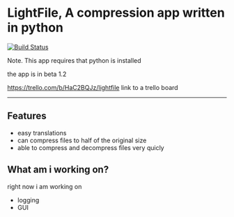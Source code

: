 # LightFile, A compression app written in python

[![Build Status](https://www.travis-ci.com/duch3201/LightFile.svg?branch=Testing)](https://www.travis-ci.com/duch3201/LightFile)

Note. This app requires that python is installed

the app is in beta 1.2

https://trello.com/b/HaC2BQJz/lightfile link to a trello board

***
## Features
- easy translations
- can compress files to half of the original size
- able to compress and decompress files very quicly

## What am i working on?
right now i am working on

- logging
- GUI


